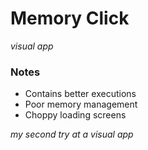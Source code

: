 # Memory Click
*visual app*

### Notes
* Contains better executions
* Poor memory management
* Choppy loading screens

*my second try at a visual app*
